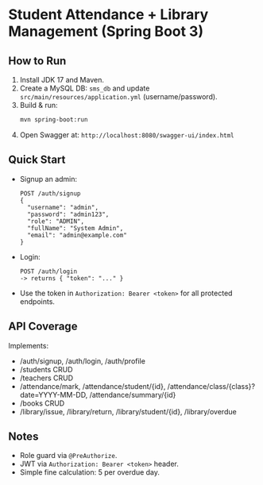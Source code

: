 # Student Attendance + Library Management (Spring Boot 3)

## How to Run
1. Install JDK 17 and Maven.
2. Create a MySQL DB: `sms_db` and update `src/main/resources/application.yml` (username/password).
3. Build & run:
   ```bash
   mvn spring-boot:run
   ```
4. Open Swagger at: `http://localhost:8080/swagger-ui/index.html`

## Quick Start
- Signup an admin:
  ```http
  POST /auth/signup
  {
    "username": "admin",
    "password": "admin123",
    "role": "ADMIN",
    "fullName": "System Admin",
    "email": "admin@example.com"
  }
  ```
- Login:
  ```http
  POST /auth/login
  -> returns { "token": "..." }
  ```
- Use the token in `Authorization: Bearer <token>` for all protected endpoints.

## API Coverage
Implements:
- /auth/signup, /auth/login, /auth/profile
- /students CRUD
- /teachers CRUD
- /attendance/mark, /attendance/student/{id}, /attendance/class/{class}?date=YYYY-MM-DD, /attendance/summary/{id}
- /books CRUD
- /library/issue, /library/return, /library/student/{id}, /library/overdue

## Notes
- Role guard via `@PreAuthorize`.
- JWT via `Authorization: Bearer <token>` header.
- Simple fine calculation: 5 per overdue day.
